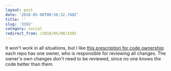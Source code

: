 ```yaml
---
layout: post
date: '2018-05-08T00:56:32.740Z'
title: ''
slug: '3392'
category: social
redirect_from: /2018/05/08/3392
---
```

It won&#39;t work in all situations, but I like [this prescription for code ownership](https://medium.com/@ard_adam/code-reviews-are-broken-here-is-how-to-fix-them-c34497f1721b): each repo has one owner, who is responsible for reviewing all changes. The owner&#39;s own changes don&#39;t need to be reviewed, since no one knows the code better than them.
